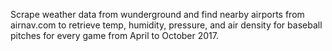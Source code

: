 Scrape weather data from wunderground and find nearby airports from airnav.com to retrieve temp, humidity, pressure, and air density for baseball pitches for every game from April to October 2017.